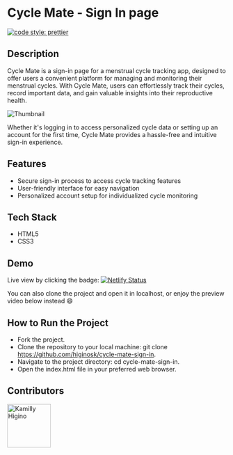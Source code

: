 # Cycle Mate - Sign In page
[![code style: prettier](https://img.shields.io/badge/code_style-prettier-ff69b4.svg?style=flat-square)](https://github.com/prettier/prettier)

## Description
Cycle Mate is a sign-in page for a menstrual cycle tracking app, designed to offer users a convenient platform for managing and monitoring their menstrual cycles. With Cycle Mate, users can effortlessly track their cycles, record important data, and gain valuable insights into their reproductive health.

![Thumbnail](https://github.com/higinosk/Cycle-mate-sign-in/assets/76918008/d7c66612-c0e0-49d3-9718-562574751305)

Whether it's logging in to access personalized cycle data or setting up an account for the first time, Cycle Mate provides a hassle-free and intuitive sign-in experience.

## Features

* Secure sign-in process to access cycle tracking features
* User-friendly interface for easy navigation
* Personalized account setup for individualized cycle monitoring

## Tech Stack
* HTML5
* CSS3
  
## Demo

Live view by clicking the badge: [![Netlify Status](https://api.netlify.com/api/v1/badges/724fdb24-9665-4530-885b-13604211a56c/deploy-status)](https://app.netlify.com/sites/game-on-news/deploys)

You can also clone the project and open it in localhost, or enjoy the preview video below instead 😄

## How to Run the Project
* Fork the project.
* Clone the repository to your local machine: git clone https://github.com/higinosk/cycle-mate-sign-in.
* Navigate to the project directory: cd cycle-mate-sign-in.
* Open the index.html file in your preferred web browser.

## Contributors
[//]: contributor-faces

<a href="https://github.com/higinosk"><img src="https://avatars.githubusercontent.com/u/76918008?v=4" title="Kamilly Higino" width="100" height="100"></a>

[//]: contributor-faces



